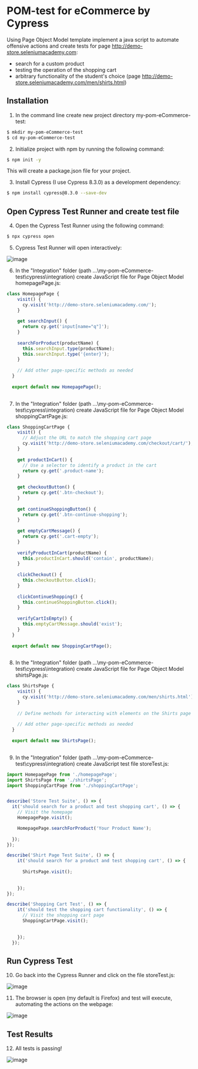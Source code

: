 # POM-test for eCommerce by Cypress
Using Page Object Model template implement a java script to automate offensive actions and create tests for page http://demo-store.seleniumacademy.com:
- search for a custom product
- testing the operation of the shopping cart
- arbitrary functionality of the student's choice (page http://demo-store.seleniumacademy.com/men/shirts.html)

## Installation
1. In the command line create new project directory my-pom-eCommerce-test:
```sh
$ mkdir my-pom-eCommerce-test
$ cd my-pom-eCommerce-test
```
2. Initialize project with npm by running the following command:
```sh
$ npm init -y
```
This will create a package.json file for your project.

3. Install Cypress (I use Cypress 8.3.0) as a development dependency:
```sh
$ npm install cypress@8.3.0 --save-dev
```
## Open Cypress Test Runner and create test file
4. Open the Cypress Test Runner using the following command:
```sh
$ npx cypress open
```
5. Cypress Test Runner will open interactively:

![image](https://github.com/YuriyK2022/my-pom-eCommerce-test/assets/118524489/41a95bf4-cf0c-4432-81d3-46a2f3058d62)

6. In the "Integration" folder (path ...\my-pom-eCommerce-test\cypress\integration) create JavaScript file for Page Object Model homepagePage.js:
```js
class HomepagePage {
    visit() {
      cy.visit('http://demo-store.seleniumacademy.com/');
    }
  
    get searchInput() {
      return cy.get('input[name="q"]');
    }
  
    searchForProduct(productName) {
      this.searchInput.type(productName);
      this.searchInput.type('{enter}');
    }
  
    // Add other page-specific methods as needed
  }
  
  export default new HomepagePage();
  
```
7. In the "Integration" folder (path ...\my-pom-eCommerce-test\cypress\integration) create JavaScript file for Page Object Model shoppingCartPage.js:
```js
class ShoppingCartPage {
    visit() {
      // Adjust the URL to match the shopping cart page
      cy.visit('http://demo-store.seleniumacademy.com/checkout/cart/');
    }
  
    get productInCart() {
      // Use a selector to identify a product in the cart
      return cy.get('.product-name');
    }
  
    get checkoutButton() {
      return cy.get('.btn-checkout');
    }
  
    get continueShoppingButton() {
      return cy.get('.btn-continue-shopping');
    }
  
    get emptyCartMessage() {
      return cy.get('.cart-empty');
    }
  
    verifyProductInCart(productName) {
      this.productInCart.should('contain', productName);
    }
  
    clickCheckout() {
      this.checkoutButton.click();
    }
  
    clickContinueShopping() {
      this.continueShoppingButton.click();
    }
  
    verifyCartIsEmpty() {
      this.emptyCartMessage.should('exist');
    }
  }
  
  export default new ShoppingCartPage();
  
```

8. In the "Integration" folder (path ...\my-pom-eCommerce-test\cypress\integration) create JavaScript file for Page Object Model shirtsPage.js:
```js
class ShirtsPage {
    visit() {
      cy.visit('http://demo-store.seleniumacademy.com/men/shirts.html');
    }
  
    // Define methods for interacting with elements on the Shirts page
  
    // Add other page-specific methods as needed
  }
  
  export default new ShirtsPage();
  
```

9. In the "Integration" folder (path ...\my-pom-eCommerce-test\cypress\integration) create JavaScript test file storeTest.js:
```js
import HomepagePage from './homepagePage';
import ShirtsPage from './shirtsPage';
import ShoppingCartPage from './shoppingCartPage';


describe('Store Test Suite', () => {
  it('should search for a product and test shopping cart', () => {
    // Visit the homepage
    HomepagePage.visit();

    HomepagePage.searchForProduct('Your Product Name');
    
  });
});

describe('Shirt Page Test Suite', () => {
    it('should search for a product and test shopping cart', () => {
  
      ShirtsPage.visit();
  
      
    });
});

describe('Shopping Cart Test', () => {
    it('should test the shopping cart functionality', () => {
      // Visit the shopping cart page
      ShoppingCartPage.visit();
  
      
    });
  });

```
## Run Cypress Test
10. Go back into the Cypress Runner and click on the file storeTest.js:

![image](https://github.com/YuriyK2022/my-pom-eCommerce-test/assets/118524489/cdf940a9-0876-4cc2-a9e4-debb236d74b7)

11. The browser is open (my default is Firefox) and test will execute, automating the actions on the webpage:

![image](https://github.com/YuriyK2022/my-pom-eCommerce-test/assets/118524489/9f63b064-b531-4ea3-b1dd-3e633fa6757c)

## Test Results
12. All tests is passing!

![image](https://github.com/YuriyK2022/my-pom-eCommerce-test/assets/118524489/781f99f8-5f00-4068-aae7-3277ab5398d3)


